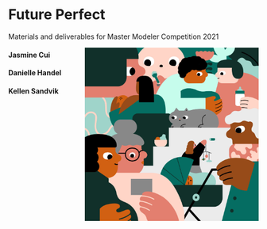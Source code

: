 # Future Perfect
Materials and deliverables for Master Modeler Competition 2021


<img align="right"
     src="https://github.com/daniellehandel/Future-Perfect/blob/main/Images/Backdrop.jpeg" 
     width="350" height="350" />


#### Jasmine Cui
#### Danielle Handel
#### Kellen Sandvik
